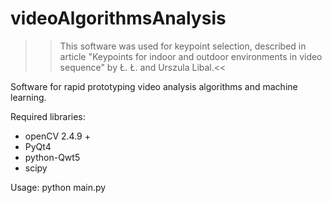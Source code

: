# videoAlgorithmsAnalysis

>>This software was used for keypoint selection, described in article "Keypoints for indoor and outdoor environments in video sequence" by Ł. Ł. and Urszula Libal.<< 

Software for rapid prototyping video analysis algorithms and machine learning.

Required libraries:
* openCV 2.4.9 +
* PyQt4
* python-Qwt5
* scipy

Usage:
python main.py
